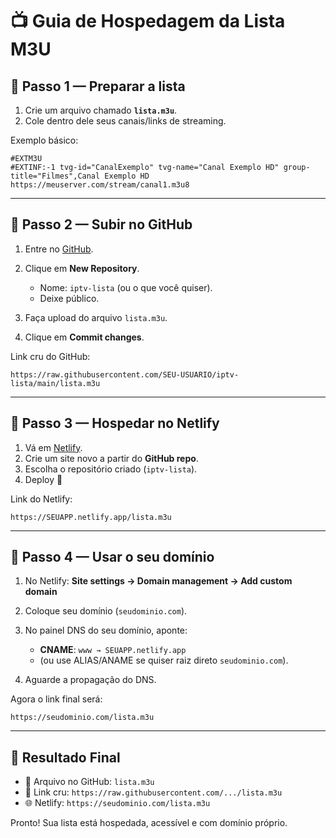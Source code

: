 # 📺 Guia de Hospedagem da Lista M3U

## 🚀 Passo 1 — Preparar a lista

1. Crie um arquivo chamado **`lista.m3u`**.
2. Cole dentro dele seus canais/links de streaming.

Exemplo básico:

```m3u
#EXTM3U
#EXTINF:-1 tvg-id="CanalExemplo" tvg-name="Canal Exemplo HD" group-title="Filmes",Canal Exemplo HD
https://meuserver.com/stream/canal1.m3u8
```

---

## 🚀 Passo 2 — Subir no GitHub

1. Entre no [GitHub](https://github.com).
2. Clique em **New Repository**.

   * Nome: `iptv-lista` (ou o que você quiser).
   * Deixe público.
3. Faça upload do arquivo `lista.m3u`.
4. Clique em **Commit changes**.

Link cru do GitHub:

```
https://raw.githubusercontent.com/SEU-USUARIO/iptv-lista/main/lista.m3u
```

---

## 🚀 Passo 3 — Hospedar no Netlify

1. Vá em [Netlify](https://app.netlify.com/).
2. Crie um site novo a partir do **GitHub repo**.
3. Escolha o repositório criado (`iptv-lista`).
4. Deploy 🎉

Link do Netlify:

```
https://SEUAPP.netlify.app/lista.m3u
```

---

## 🚀 Passo 4 — Usar o seu domínio

1. No Netlify: **Site settings → Domain management → Add custom domain**
2. Coloque seu domínio (`seudominio.com`).
3. No painel DNS do seu domínio, aponte:

   * **CNAME**: `www → SEUAPP.netlify.app`
   * (ou use ALIAS/ANAME se quiser raiz direto `seudominio.com`).
4. Aguarde a propagação do DNS.

Agora o link final será:

```
https://seudominio.com/lista.m3u
```

---

## 🎯 Resultado Final

* 📂 Arquivo no GitHub: `lista.m3u`
* 🔗 Link cru: `https://raw.githubusercontent.com/.../lista.m3u`
* 🌐 Netlify: `https://seudominio.com/lista.m3u`

Pronto! Sua lista está hospedada, acessível e com domínio próprio.
